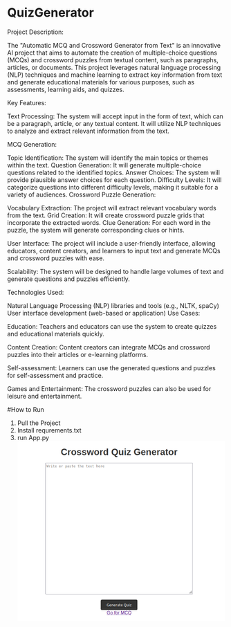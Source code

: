 # QuizGenerator
Project Description:

The "Automatic MCQ and Crossword Generator from Text" is an innovative AI project that aims to automate the creation of multiple-choice questions (MCQs) and crossword puzzles from textual content, such as paragraphs, articles, or documents. This project leverages natural language processing (NLP) techniques and machine learning to extract key information from text and generate educational materials for various purposes, such as assessments, learning aids, and quizzes.

Key Features:

Text Processing: The system will accept input in the form of text, which can be a paragraph, article, or any textual content. It will utilize NLP techniques to analyze and extract relevant information from the text.

MCQ Generation:

Topic Identification: The system will identify the main topics or themes within the text.
Question Generation: It will generate multiple-choice questions related to the identified topics.
Answer Choices: The system will provide plausible answer choices for each question.
Difficulty Levels: It will categorize questions into different difficulty levels, making it suitable for a variety of audiences.
Crossword Puzzle Generation:

Vocabulary Extraction: The project will extract relevant vocabulary words from the text.
Grid Creation: It will create crossword puzzle grids that incorporate the extracted words.
Clue Generation: For each word in the puzzle, the system will generate corresponding clues or hints.

User Interface: The project will include a user-friendly interface, allowing educators, content creators, and learners to input text and generate MCQs and crossword puzzles with ease.


Scalability: The system will be designed to handle large volumes of text and generate questions and puzzles efficiently.

Technologies Used:

Natural Language Processing (NLP) libraries and tools (e.g., NLTK, spaCy)
User interface development (web-based or application)
Use Cases:

Education: Teachers and educators can use the system to create quizzes and educational materials quickly.

Content Creation: Content creators can integrate MCQs and crossword puzzles into their articles or e-learning platforms.

Self-assessment: Learners can use the generated questions and puzzles for self-assessment and practice.

Games and Entertainment: The crossword puzzles can also be used for leisure and entertainment.

#How to Run
1. Pull the Project
2. Install requrements.txt
3. run App.py
![Home Page](static/img/HomePage.png)

